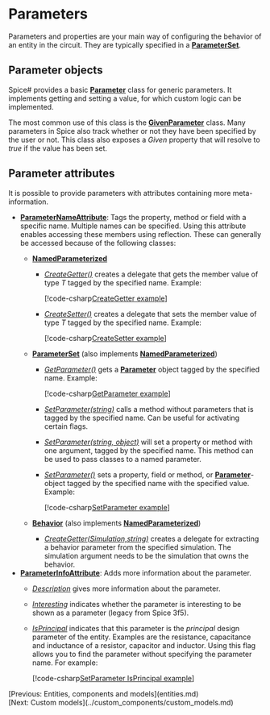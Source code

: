# Parameters

Parameters and properties are your main way of configuring the behavior of an entity in the circuit. They are typically specified in a **[ParameterSet](xref:SpiceSharp.ParameterSet)**.

## Parameter objects
Spice# provides a basic **[Parameter<T>](xref:SpiceSharp.Parameter`1)** class for generic parameters. It implements getting and setting a value, for which custom logic can be implemented.

The most common use of this class is the **[GivenParameter](xref:SpiceSharp.GivenParameter`1)** class. Many parameters in Spice also track whether or not they have been specified by the user or not. This class also exposes a *Given* property that will resolve to *true* if the value has been set.

## Parameter attributes
It is possible to provide parameters with attributes containing more meta-information.

- **[ParameterNameAttribute](xref:SpiceSharp.Attributes.ParameterNameAttribute)**: Tags the property, method or field with a specific name. Multiple names can be specified. Using this attribute enables accessing these members using reflection. These can generally be accessed because of the following classes:
  - **[NamedParameterized](xref:SpiceSharp.Attributes.NamedParameterized)**
    - *[CreateGetter<T>()](xref:SpiceSharp.Attributes.NamedParameterized#SpiceSharp_Attributes_NamedParameterized_CreateGetter_)* creates a delegate that gets the member value of type *T* tagged by the specified name. Example:

      [!code-csharp[CreateGetter example](../../SpiceSharpTest/BasicExampleTests.cs#example_parameters_mos1_creategetter)]
    - *[CreateSetter<T>()](xref:SpiceSharp.Attributes.NamedParameterized#SpiceSharp_Attributes_NamedParameterized_CreateSetter_)* creates a delegate that sets the member value of type *T* tagged by the specified name. Example:

      [!code-csharp[CreateSetter example](../../SpiceSharpTest/BasicExampleTests.cs#example_parameters_mos1_createsetter)]
  - **[ParameterSet](xref:SpiceSharp.ParameterSet)** (also implements **[NamedParameterized](xref:SpiceSharp.Attributes.NamedParameterized)**)
    - *[GetParameter<T>()](xref:SpiceSharp.ParameterSet#SpiceSharp_ParameterSet_GetParameter__1_System_String_System_Collections_Generic_IEqualityComparer_System_String__)* gets a **[Parameter<T>](xref:SpiceSharp.Parameter`1)** object tagged by the specified name. Example:

      [!code-csharp[GetParameter example](../../SpiceSharpTest/BasicExampleTests.cs#example_parameters_mos1_getparameter)]
    - *[SetParameter(string)](xref:SpiceSharp.ParameterSet#SpiceSharp_ParameterSet_SetParameter_System_String_)* calls a method without parameters that is tagged by the specified name. Can be useful for activating certain flags.
    - *[SetParameter(string, object)](xref:SpiceSharp.ParameterSet#SpiceSharp_ParameterSet_SetParameter_System_String_System_Object_System_Collections_Generic_IEqualityComparer_System_String__)* will set a property or method with one argument, tagged by the specified name. This method can be used to pass classes to a named parameter.
    - *[SetParameter<T>()](xref:SpiceSharp.ParameterSet#SpiceSharp_ParameterSet_SetParameter__1___0_)* sets a property, field or method, or **[Parameter<T>](xref:SpiceSharp.Parameter`1)**-object tagged by the specified name with the specified value. Example:

      [!code-csharp[SetParameter example](../../SpiceSharpTest/BasicExampleTests.cs#example_parameters_mos1_setparameter)]

  - **[Behavior](xref:SpiceSharp.Behaviors.Behavior)** (also implements **[NamedParameterized](xref:SpiceSharp.Attributes.NamedParameterized)**)
    - *[CreateGetter(Simulation,string)](xref:SpiceSharp.Behaviors.Behavior#SpiceSharp_Behaviors_Behavior_CreateGetter_)* creates a delegate for extracting a behavior parameter from the specified simulation. The simulation argument needs to be the simulation that owns the behavior.
- **[ParameterInfoAttribute](xref:SpiceSharp.Attributes.ParameterInfoAttribute)**: Adds more information about the parameter.
  - *[Description](xref:SpiceSharp.Attributes.ParameterInfoAttribute#SpiceSharp_Attributes_ParameterInfoAttribute_Description)* gives more information about the parameter.
  - *[Interesting](xref:SpiceSharp.Attributes.ParameterInfoAttribute#SpiceSharp_Attributes_ParameterInfoAttribute_Interesting)* indicates whether the parameter is interesting to be shown as a parameter (legacy from Spice 3f5).
  - *[IsPrincipal](xref:SpiceSharp.Attributes.ParameterInfoAttribute#SpiceSharp_Attributes_ParameterInfoAttribute_IsPrincipal)* indicates that this parameter is the *principal* design parameter of the entity. Examples are the resistance, capacitance and inductance of a resistor, capacitor and inductor. Using this flag allows you to find the parameter without specifying the parameter name. For example:

    [!code-csharp[SetParameter IsPrincipal example](../../SpiceSharpTest/BasicExampleTests.cs#example_parameters_res_setparameter)]

<div class="pull-left">[Previous: Entities, components and models](entities.md)</div> <div class="pull-right">[Next: Custom models](../custom_components/custom_models.md)</div>
